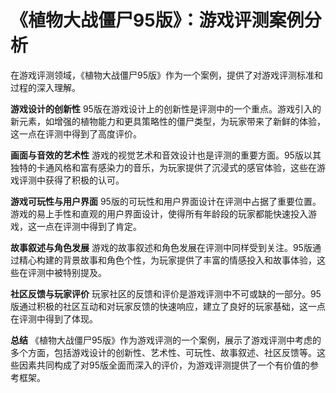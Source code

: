 # 《植物大战僵尸95版》：游戏评测案例分析

在游戏评测领域，《植物大战僵尸95版》作为一个案例，提供了对游戏评测标准和过程的深入理解。

**游戏设计的创新性**
95版在游戏设计上的创新性是评测中的一个重点。游戏引入的新元素，如增强的植物能力和更具策略性的僵尸类型，为玩家带来了新鲜的体验，这一点在评测中得到了高度评价。

**画面与音效的艺术性**
游戏的视觉艺术和音效设计也是评测的重要方面。95版以其独特的卡通风格和富有感染力的音乐，为玩家提供了沉浸式的感官体验，这些在游戏评测中获得了积极的认可。

**游戏可玩性与用户界面**
95版的可玩性和用户界面设计在评测中占据了重要位置。游戏的易上手性和直观的用户界面设计，使得所有年龄段的玩家都能快速投入游戏，这一点在评测中得到了肯定。

**故事叙述与角色发展**
游戏的故事叙述和角色发展在评测中同样受到关注。95版通过精心构建的背景故事和角色个性，为玩家提供了丰富的情感投入和故事体验，这些在评测中被特别提及。

**社区反馈与玩家评价**
玩家社区的反馈和评价是游戏评测中不可或缺的一部分。95版通过积极的社区互动和对玩家反馈的快速响应，建立了良好的玩家基础，这一点在评测中得到了体现。

**总结**
《植物大战僵尸95版》作为游戏评测的一个案例，展示了游戏评测中考虑的多个方面，包括游戏设计的创新性、艺术性、可玩性、故事叙述、社区反馈等。这些因素共同构成了对95版全面而深入的评价，为游戏评测提供了一个有价值的参考框架。